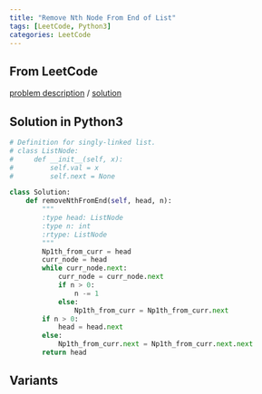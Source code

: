 ```yaml
---
title: "Remove Nth Node From End of List"
tags: [LeetCode, Python3]
categories: LeetCode
---
```


## From LeetCode
[problem description](https://leetcode.com/problems/remove-nth-node-from-end-of-list/)
/
[solution](https://leetcode.com/problems/remove-nth-node-from-end-of-list/solution/)

## Solution in Python3
```python
# Definition for singly-linked list.
# class ListNode:
#     def __init__(self, x):
#         self.val = x
#         self.next = None

class Solution:
    def removeNthFromEnd(self, head, n):
        """
        :type head: ListNode
        :type n: int
        :rtype: ListNode
        """
        Np1th_from_curr = head
        curr_node = head
        while curr_node.next:
            curr_node = curr_node.next
            if n > 0:
                n -= 1
            else:
                Np1th_from_curr = Np1th_from_curr.next
        if n > 0:
            head = head.next
        else:
            Np1th_from_curr.next = Np1th_from_curr.next.next
        return head
```

## Variants